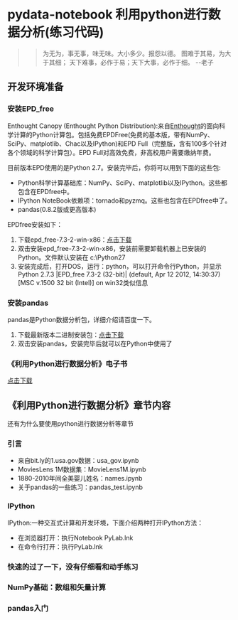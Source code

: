 # pydata-notebook 利用python进行数据分析(练习代码)

>>为无为，事无事，味无味。大小多少。报怨以德。
>>图难于其易，为大于其细；
>>天下难事，必作于易；天下大事，必作于细。
>>--老子

## 开发环境准备

### 安装EPD_free

Enthought Canopy (Enthought Python Distribution):来自[Enthought](https://www.enthought.com/products/epd/)的面向科学计算的Python计算包。包括免费EPDFree(免费的基本版，带有NumPy、SciPy、matplotlib、Chac以及IPython)和EPD Full（完整版，含有100多个针对各个领域的科学计算包）。EPD Full对高效免费，非高校用户需要缴纳年费。

目前版本EPD使用的是Python 2.7。安装完毕后，你将可以用到下面的这些包:
* Python科学计算基础库：NumPy、SciPy、matplotlib以及IPython。这些都包含在EPDfree中。
* IPython NoteBook依赖项：tornado和pyzmq。这些也包含在EPDfree中了。
* pandas(0.8.2版或更高版本)

EPDfree安装如下：

1. 下载epd_free-7.3-2-win-x86：[点击下载](https://pan.baidu.com/s/1hrLDVpi)
1. 双击安装epd_free-7.3-2-win-x86，安装前需要卸载机器上已安装的Python。文件默认安装在 c:\Python27
1. 安装完成后，打开DOS，运行：python，可以打开命令行Python，并显示Python 2.7.3 |EPD_free 7.3-2 (32-bit)| (default, Apr 12 2012, 14:30:37) [MSC v.1500 32 bit (Intel)] on win32类似信息

### 安装pandas

pandas是Python数据分析包，详细介绍请百度一下。

1. 下载最新版本二进制安装包：[点击下载](https://pan.baidu.com/s/1c2geQPy)
1. 双击安装pandas，安装完毕后就可以在Python中使用了

### 《利用Python进行数据分析》电子书

[点击下载](https://pan.baidu.com/s/1jI6rafG)

## 《利用Python进行数据分析》章节内容

还有为什么要使用python进行数据分析等章节

### 引言

* 来自bit.ly的1.usa.gov数据：usa_gov.ipynb
* MoviesLens 1M数据集：MovieLens1M.ipynb
* 1880-2010年间全美婴儿姓名：names.ipynb
* 关于pandas的一些练习：pandas_test.ipynb

### IPython

IPython:一种交互式计算和开发环境，下面介绍两种打开IPython方法：

* 在浏览器打开：执行Notebook PyLab.lnk
* 在命令行打开：执行PyLab.lnk

### 快速的过了一下，没有仔细看和动手练习

### NumPy基础：数组和矢量计算

### pandas入门
